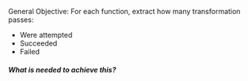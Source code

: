 General Objective: For each function, extract how many transformation passes:
- Were attempted
- Succeeded
- Failed

##### What is needed to achieve this?


